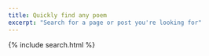 ```yaml
---
title: Quickly find any poem
excerpt: "Search for a page or post you're looking for"
---
```


{% include search.html %}